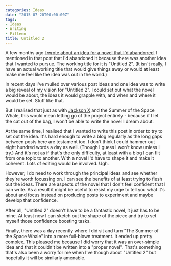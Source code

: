 ```yaml
---
categories: Ideas
date: "2015-07-20T00:00:00Z"
tags:
- Ideas
- Writing
- Fifteen
title: Untitled 2
---
```


A few months ago [I wrote about an idea for a novel that I'd abandoned](/jackson-x/). I mentioned in that post that I'd abandoned it because there was another idea that I wanted to pursue. The working title for it is "Untitled 2". (It isn't really, I have an actual working title that would give things away or would at least make me feel like the idea was out in the world.)

In recent days I've mulled over various post ideas and one idea was to write a big reveal of my vision for "Untitled 2". I could set out what the novel would be about, the ideas it would grapple with, and when and where it would be set. Stuff like that.

But I realised that just as with [Jackson X](/jackson-x/) and the Summer of the Space Whale, this would mean letting go of the project entirely - because if I let the cat out of the bag, I won't be able to write the novel I dream about.

At the same time, I realised that I wanted to write this post in order to try to set out the idea. It's hard enough to write a blog regularly as the long gaps between posts here are testament too. I don't think I could hammer out eight hundred words a day as well. (Though I guess I won't know unless I try.) And it's not as if that's the only difficulty, at least with a blog I can flit from one topic to another. With a novel I'd have to shape it and make it coherent. Lots of editing would be involved. Ugh.

However, I do need to work through the principal ideas and see whether they're worth focussing on. I can see the benefits of at least trying to flesh out the ideas. There are aspects of the novel that I don't feel confident that I can write. As a result it might be useful to resist my urge to tell you what it's about and focus instead on producing posts to experiment and maybe develop that confidence.

After all, "Untitled 2" doesn't have to be a fantastic novel, it just has to be mine. At least now I can sketch out the shape of the piece and try to set myself those confidence boosting tasks.

Finally, there was a day recently where I did sit and turn "The Summer of the Space Whale" into a more full-blown treatment. It ended up pretty complex. This pleased me because I did worry that it was an over-simple idea and that it couldn't be written into a "proper novel". That's something that's also been a worry for me when I've though about "Untitled 2" but hopefully it will be similarly amenable.
